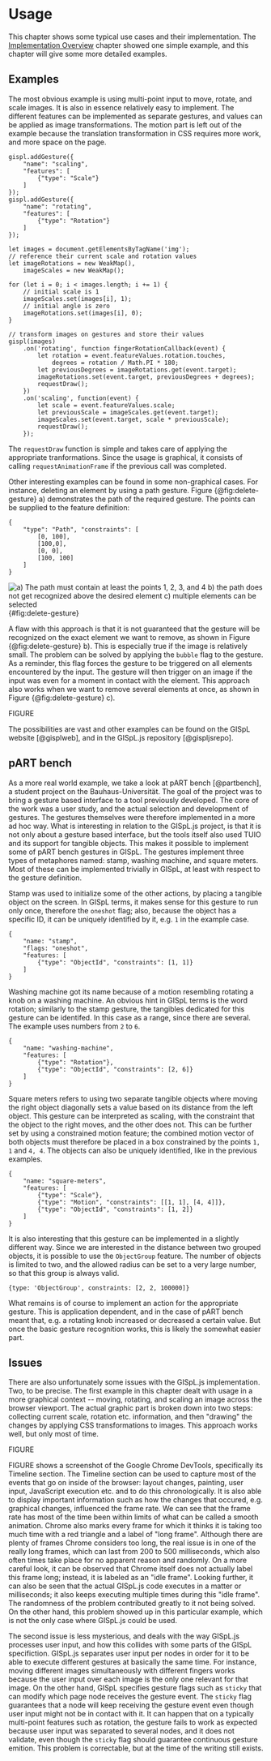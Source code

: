 # Usage

This chapter shows some typical use cases and their implementation. The [Implementation Overview](#implementation-overview) chapter showed one simple example, and this chapter will give some more detailed examples.

## Examples

The most obvious example is using multi-point input to move, rotate, and scale images. It is also in essence relatively easy to implement. The different features can be implemented as separate gestures, and values can be applied as image transformations. The motion part is left out of the example because the translation transformation in CSS requires more work, and more space on the page.

```
gispl.addGesture({
    "name": "scaling",
    "features": [
        {"type": "Scale"}
    ]
});
gispl.addGesture({
    "name": "rotating",
    "features": [
        {"type": "Rotation"}
    ]
});

let images = document.getElementsByTagName('img');
// reference their current scale and rotation values
let imageRotations = new WeakMap(),
    imageScales = new WeakMap();

for (let i = 0; i < images.length; i += 1) {
    // initial scale is 1
    imageScales.set(images[i], 1);
    // initial angle is zero
    imageRotations.set(images[i], 0);
}

// transform images on gestures and store their values
gispl(images)
    .on('rotating', function fingerRotationCallback(event) {
        let rotation = event.featureValues.rotation.touches,
            degrees = rotation / Math.PI * 180;
        let previousDegrees = imageRotations.get(event.target);
        imageRotations.set(event.target, previousDegrees + degrees);
        requestDraw();
    })
    .on('scaling', function(event) {
        let scale = event.featureValues.scale;
        let previousScale = imageScales.get(event.target);
        imageScales.set(event.target, scale * previousScale);
        requestDraw();
    });
```

The `requestDraw` function is simple and takes care of applying the appropriate tranformations. Since the usage is graphical, it consists of calling `requestAnimationFrame` if the previous call was completed.

Other interesting examples can be found in some non-graphical cases. For instance, deleting an element by using a path gesture. Figure {@fig:delete-gesture} a) demonstrates the path of the required gesture. The points can be supplied to the feature definition:

```
{
    "type": "Path", "constraints": [
        [0, 100],
        [100,0], 
        [0, 0],
        [100, 100]
    ]
}
```

![a) The path must contain at least the points 1, 2, 3, and 4
b) the path does not get recognized above the desired element
c) multiple elements can be selected](./figures/delete-gesture.jpeg){#fig:delete-gesture}

A flaw with this approach is that it is not guaranteed that the gesture will be recognized on the exact element we want to remove, as shown in Figure {@fig:delete-gesture} b). This is especially true if the image is relatively small. The problem can be solved by applying the `bubble` flag to the gesture. As a reminder, this flag forces the gesture to be triggered on all elements encountered by the input. The gesture will then trigger on an image if the input was even for a moment in contact with the element. This approach also works when we want to remove several elements at once, as shown in Figure {@fig:delete-gesture} c).

FIGURE

The possibilities are vast and other examples can be found on the GISpL website [@gisplweb], and in the GISpL.js repository [@gispljsrepo].

## pART bench

As a more real world example, we take a look at pART bench [@partbench], a student project on the Bauhaus-Universität. The goal of the project was to bring a gesture based interface to a tool previously developed. The core of the work was a user study, and the actual selection and development of gestures. The gestures themselves were therefore implemented in a more ad hoc way. What is interesting in relation to the GISpL.js project, is that it is not only about a gesture based interface, but the tools itself also used TUIO and its support for tangible objects. This makes it possible to implement some of pART bench gestures in GISpL. The gestures implement three types of metaphores named: stamp, washing machine, and square meters. Most of these can be implemented trivially in GISpL, at least with respect to the gesture definition.

Stamp was used to initialize some of the other actions, by placing a tangible object on the screen. In GISpL terms, it makes sense for this gesture to run only once, therefore the `oneshot` flag; also, because the object has a specific ID, it can be uniquely identified by it, e.g. `1` in the example case.

```
{
    "name: "stamp",
    "flags: "oneshot",
    "features: [
        {"type": "ObjectId", "constraints": [1, 1]}
    ]
}
```

Washing machine got its name because of a motion resembling rotating a knob on a washing machine. An obvious hint in GISpL terms is the word rotation; similarly to the stamp gesture, the tangibles dedicated for this gesture can be identifed. In this case as a range, since there are several. The example uses numbers from `2` to `6`.

```
{
    "name: "washing-machine",
    "features: [
        {"type": "Rotation"},
        {"type": "ObjectId", "constraints": [2, 6]}
    ]
}
```

Square meters refers to using two separate tangible objects where moving the right object diagonally sets a value based on its distance from the left object. This gesture can be interpreted as scaling, with the constraint that the object to the right moves, and the other does not. This can be further set by using a constrained motion feature; the combined motion vector of both objects must therefore be placed in a box constrained by the points `1, 1` and `4, 4`. The objects can also be uniquely identified, like in the previous examples.

```
{
    "name: "square-meters",
    "features: [
        {"type": "Scale"},
        {"type": "Motion", "constraints": [[1, 1], [4, 4]]},
        {"type": "ObjectId", "constraints": [1, 2]}
    ]
}
```

It is also interesting that this gesture can be implemented in a slightly different way. Since we are interested in the distance between two grouped objects, it is possible to use the `ObjectGroup` feature. The number of objects is limited to two, and the allowed radius can be set to a very large number, so that this group is always valid.

```
{type: 'ObjectGroup', constraints: [2, 2, 100000]}
```

What remains is of course to implement an action for the appropriate gesture. This is application dependent, and in the case of pART bench meant that, e.g. a rotating knob increased or decreased a certain value. But once the basic gesture recognition works, this is likely the somewhat easier part.

## Issues

There are also unfortunately some issues with the GISpL.js implementation. Two, to be precise. The first example in this chapter dealt with usage in a more graphical context -- moving, rotating, and scaling an image across the browser viewport. The actual graphic part is broken down into two steps: collecting current scale, rotation etc. information, and then "drawing" the changes by applying CSS transformations to images. This approach works well, but only most of time.

FIGURE

FIGURE shows a screenshot of the Google Chrome DevTools, specifically its Timeline section. The Timeline section can be used to capture most of the events that go on inside of the browser: layout changes, painting, user input, JavaScript execution etc. and to do this chronologically. It is also able to display important information such as how the changes that occured, e.g. graphical changes, influenced the frame rate. We can see that the frame rate has most of the time been within limits of what can be called a smooth animation. Chrome also marks every frame for which it thinks it is taking too much time with a red triangle and a label of "long frame". Although there are plenty of frames Chrome considers too long, the real issue is in one of the really long frames, which can last from 200 to 500 milliseconds, which also often times take place for no apparent reason and randomly. On a more careful look, it can be observed that Chrome itself does not actually label this frame long; instead, it is labeled as an "idle frame". Looking further, it can also be seen that the actual GISpL.js code executes in a matter or milliseconds; it also keeps executing multiple times during this "idle frame". The randomness of the problem contributed greatly to it not being solved. On the other hand, this problem showed up in this particular example, which is not the only case where GISpL.js could be used.

The second issue is less mysterious, and deals with the way GISpL.js processes user input, and how this collides with some parts of the GISpL specifiction. GISpL.js separates user input per nodes in order for it to be able to execute different gestures at basically the same time. For instance, moving different images simultaneously with different fingers works because the user input over each image is the only one relevant for that image. On the other hand, GISpL specifies gesture flags such as `sticky` that can modify which page node receives the gesture event. The `sticky` flag guarantees that a node will keep receiving the gesture event even though user input might not be in contact with it. It can happen that on a typically multi-point features such as rotation, the gesture fails to work as expected because user input was separated to several nodes, and it does not validate, even though the `sticky` flag should guarantee continuous gesture emition. This problem is correctable, but at the time of the writing still exists.

